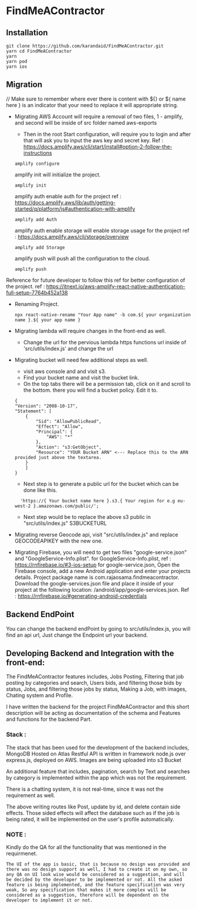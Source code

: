 # FindMeAContractor

## Installation

    git clone https://github.com/karandaid/FindMeAContractor.git
    yarn cd FindMeAContractor
    yarn
    yarn pod
    yarn ios

## Migration

// Make sure to remember where ever there is content with ${} or ${ name here } is an indicator that your need to replace it will appropriate string.

- Migrating AWS Account will require a removal of two files, 1 - amplify, and second will be inside of src folder named aws-exports

  - Then in the root
    Start configuration, will require you to login and after that will ask you to input the aws key and secret key.
    Ref : https://docs.amplify.aws/cli/start/install#option-2-follow-the-instructions

  ```
  amplify configure
  ```

  amplify init will initialize the project.

  ```
  amplify init
  ```

  amplify auth enable auth for the project
  ref : https://docs.amplify.aws/lib/auth/getting-started/q/platform/js#authentication-with-amplify

  ```
  amplify add Auth
  ```

  amplify auth enable storage will enable storage usage for the project
  ref : https://docs.amplify.aws/cli/storage/overview

  ```
  amplify add Storage
  ```

  amplify push will push all the configuration to the cloud.

  ```
  amplify push
  ```

Reference for future developer to follow this ref for better configuration of the project.
ref : https://itnext.io/aws-amplify-react-native-authentication-full-setup-7764b452a138

- Renaming Project.

  ```
  npx react-native-rename "Your App name" -b com.${ your organization name }.${ your app name }
  ```

- Migrating lambda will require changes in the front-end as well.

  - Change the url for the pervious lambda https functions url inside of 'src/utils/index.js' and change the url

- Migrating bucket will need few additional steps as well.

  - visit aws console and and visit s3.
  - Find your bucket name and visit the bucket link.
  - On the top tabs there will be a permission tab, click on it and scroll to the bottom. there you will find a bucket policy. Edit it to.

  ```
  {
  "Version": "2008-10-17",
  "Statement": [
      {
          "Sid": "AllowPublicRead",
          "Effect": "Allow",
          "Principal": {
              "AWS": "*"
          },
          "Action": "s3:GetObject",
          "Resource": "YOUR Bucket ARN" <--- Replace this to the ARN provided just above the textarea.
      }
      ]
  }
  ```

  - Next step is to generate a public url for the bucket which can be done like this.

  ```
    'https://{ Your bucket name here }.s3.{ Your region for e.g eu-west-2 }.amazonaws.com/public/';
  ```

  - Next step would be to replace the above s3 public in "src/utils/index.js" S3BUCKETURL

- Migrating reverse Geocode api, visit "src/utils/index.js" and replace GEOCODEAPIKEY with the new one.

- Migrating Firebase, you will need to get two files "google-service.json" and "GoogleService-Info.plist".
  for GoogleService-Info.plist, ref : https://rnfirebase.io/#3-ios-setup
  for google-service.json,
  Open the Firebase console, add a new Android application and enter your projects details. Project package name is com.rajaosama.findmeacontractor. Download the google-services.json file and place it inside of your project at the following location: /android/app/google-services.json.
  Ref : https://rnfirebase.io/#generating-android-credentials

## Backend EndPoint

You can change the backend endPoint by going to src/utils/index.js, you will find an api url, Just change the Endpoint url your backend.

## Developing Backend and Integration with the front-end:

The FindMeAContractor features includes, Jobs Posting, Filtering that job posting by categories and search, Users bids, and filtering those bids by status, Jobs, and filtering those jobs by status, Making a Job, with images, Chating system and Profile.

I have written the backend for the project FindMeAContractor and this short description will be acting as documentation of the schema and Features and functions for the backend Part.

### Stack :

The stack that has been used for the development of the backend includes,
MongoDB Hosted on Atlas
Restful API is written in framework node.js over express.js, deployed on AWS.
Images are being uploaded into s3 Bucket

An additional feature that includes, pagination, search by Text and searches by category is implemented within the app which was not the requirement.

There is a chatting system, it is not real-time, since it was not the requirement as well.

The above writing routes like Post, update by id, and delete contain side effects. Those sided effects will affect the database such as if the job is being rated, it will be implemented on the user's profile automatically.

### NOTE :

Kindly do the QA for all the functionality that was mentioned in the requirmenet.

`The UI of the app is basic, that is because no design was provided and there was no design support as well, I had to create it on my own, so any QA on UI look wise would be considered as a suggestion, and will be decided by the developer to be implemented or not. All the asked feature is being implemented, and the feature specification was very weak, So any specification that makes it more complex will be considered as a suggestion, therefore will be dependent on the developer to implement it or not.`

